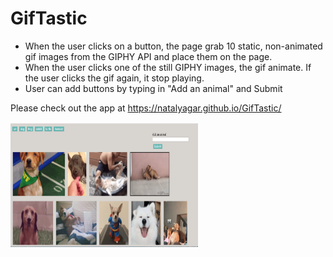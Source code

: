 # GifTastic
* When the user clicks on a button, the page grab 10 static, non-animated gif images from the GIPHY API and place them on the page.
* When the user clicks one of the still GIPHY images, the gif animate. If the user clicks the gif again, it stop playing.
* User can add buttons by typing in "Add an animal" and Submit

Please check out the app at 
https://natalyagar.github.io/GifTastic/

<img src="assets/images/gifTastic.png" alt="Progect Picrure" width="300" height="200" />
